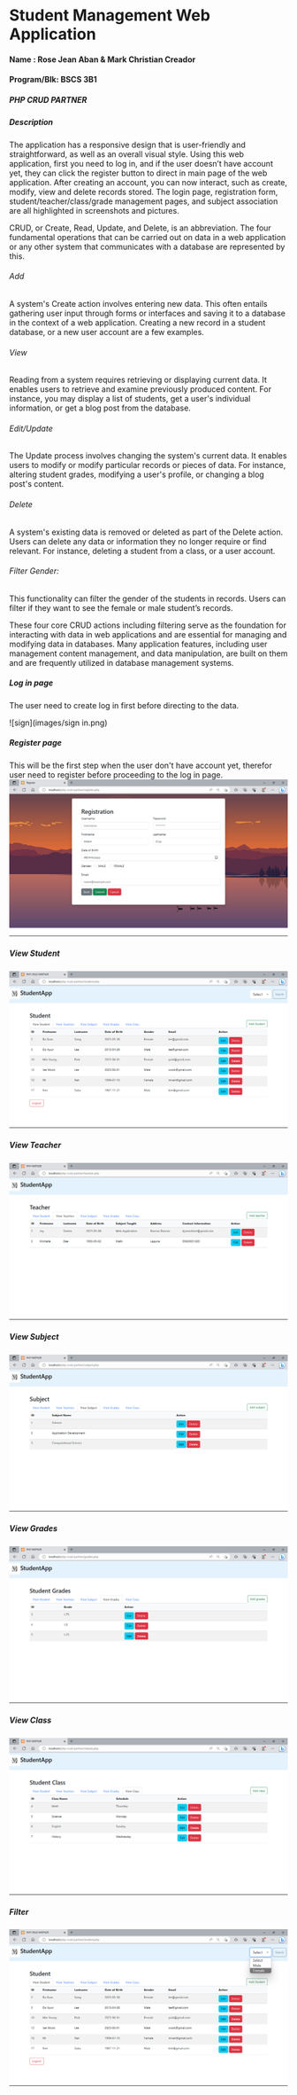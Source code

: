 # Student Management Web Application

>
>
>

#### Name : Rose Jean Aban & Mark Christian Creador

#### Program/Blk: BSCS 3B1

##### PHP CRUD PARTNER

##### Description

The application has a responsive design that is user-friendly and straightforward, as well as an overall visual style. Using this web application, first you need to log in, and if the user doesn’t have account yet, they can click the register button to direct in main page of the web application. After creating an account, you can now interact, such as create, modify, view and delete records stored. The login page, registration form, student/teacher/class/grade management pages, and subject association are all highlighted in screenshots and pictures. 

CRUD, or Create, Read, Update, and Delete, is an abbreviation. The four fundamental operations that can be carried out on data in a web application or any other system that communicates with a database are represented by this.

###### Add
A system's Create action involves entering new data. This often entails gathering user input through forms or interfaces and saving it to a database in the context of a web application. Creating a new record in a student database, or a new user account are a few examples.

###### View
Reading from a system requires retrieving or displaying current data. It enables users to retrieve and examine previously produced content. For instance, you may display a list of students, get a user's individual information, or get a blog post from the database.

###### Edit/Update 
The Update process involves changing the system's current data. It enables users to modify or modify particular records or pieces of data. For instance, altering student grades, modifying a user's profile, or changing a blog post's content.

###### Delete
A system's existing data is removed or deleted as part of the Delete action. Users can delete any data or information they no longer require or find relevant. For instance, deleting a student from a class, or a user account.

###### Filter Gender: 
This functionality can filter the gender of the students in records. Users can filter if they want to see the female or male student’s records.

These four core CRUD actions including filtering serve as the foundation for interacting with data in web applications and are essential for managing and modifying data in databases. Many application features, including user management content management, and data manipulation, are built on them and are frequently utilized in database management systems.

##### Log in page
The user need to create log in first before directing to the data.

![sign](images/sign in.png)

##### Register page
This will be the first step when the user don't have account yet, therefor user need to register before proceeding to the log in page.
![register](images/register.png)

##### View Student
![student](images/student.png)

##### View Teacher
![teacher](images/teachers.png)

##### View Subject
![subject](images/subject.png)

##### View Grades 
![grade](images/grade.png)

##### View Class 
![class](images/class.png)

##### Filter
![filter](images/filter.png)
